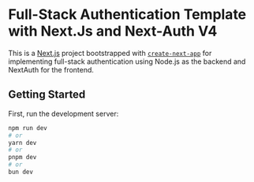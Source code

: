 # Full-Stack Authentication Template with Next.Js and Next-Auth V4

This is a [Next.js](https://nextjs.org) project bootstrapped with [`create-next-app`](https://nextjs.org/docs/app/api-reference/cli/create-next-app) for implementing full-stack authentication using Node.js as the backend and NextAuth for the frontend.

## Getting Started

First, run the development server:

```bash
npm run dev
# or
yarn dev
# or
pnpm dev
# or
bun dev
```

